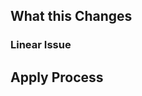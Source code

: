## What this Changes

<!-- what's this for -->

### Linear Issue

<!-- link the linear issue, if appropriate -->

## Apply Process

<!-- if applicable and multi-step/complicated describe the process to apply these changes-->